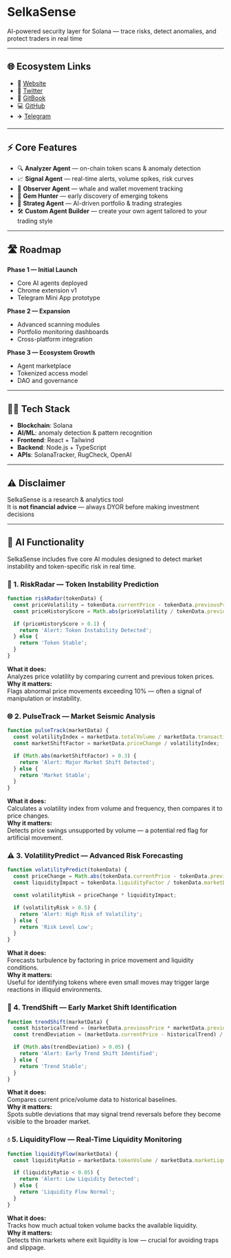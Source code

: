 # SelkaSense  

AI-powered security layer for Solana — trace risks, detect anomalies, and protect traders in real time  

---

## 🌐 Ecosystem Links  
- 🔵 [Website](https://selkasense.com)
- 🔷 [Twitter](https://x.com/SelkaSense)  
- 📘 [GitBook](https://selkasense.gitbook.io/selkasense/)  
- 💻 [GitHub](https://github.com/SelkaSense/SelkaSense)  
- ✈️ [Telegram](https://t.me/selkasense)  

---

## ⚡ Core Features  
- 🔍 **Analyzer Agent** — on-chain token scans & anomaly detection  
- 📈 **Signal Agent** — real-time alerts, volume spikes, risk curves  
- 🐋 **Observer Agent** — whale and wallet movement tracking  
- 💎 **Gem Hunter** — early discovery of emerging tokens  
- 🧭 **Strateg Agent** — AI-driven portfolio & trading strategies  
- 🛠 **Custom Agent Builder** — create your own agent tailored to your trading style  

---

## 🛣 Roadmap  
**Phase 1 — Initial Launch**  
- Core AI agents deployed  
- Chrome extension v1  
- Telegram Mini App prototype  

**Phase 2 — Expansion**  
- Advanced scanning modules  
- Portfolio monitoring dashboards  
- Cross-platform integration  

**Phase 3 — Ecosystem Growth**  
- Agent marketplace  
- Tokenized access model  
- DAO and governance  

---

## 🧑‍💻 Tech Stack  
- **Blockchain**: Solana  
- **AI/ML**: anomaly detection & pattern recognition  
- **Frontend**: React + Tailwind  
- **Backend**: Node.js + TypeScript  
- **APIs**: SolanaTracker, RugCheck, OpenAI  

---

## ⚠️ Disclaimer  
SelkaSense is a research & analytics tool  
It is **not financial advice** — always DYOR before making investment decisions  

---
## 🧠 AI Functionality

SelkaSense includes five core AI modules designed to detect market instability and token-specific risk in real time.

### 🔎 1. RiskRadar — Token Instability Prediction

```javascript
function riskRadar(tokenData) {
  const priceVolatility = tokenData.currentPrice - tokenData.previousPrice;
  const priceHistoryScore = Math.abs(priceVolatility / tokenData.previousPrice);

  if (priceHistoryScore > 0.1) {
    return 'Alert: Token Instability Detected';
  } else {
    return 'Token Stable';
  }
}
```

**What it does:**  
Analyzes price volatility by comparing current and previous token prices.  
**Why it matters:**  
Flags abnormal price movements exceeding 10% — often a signal of manipulation or instability.

### 🌐 2. PulseTrack — Market Seismic Analysis

```javascript
function pulseTrack(marketData) {
  const volatilityIndex = marketData.totalVolume / marketData.transactionFrequency;
  const marketShiftFactor = marketData.priceChange / volatilityIndex;

  if (Math.abs(marketShiftFactor) > 0.3) {
    return 'Alert: Major Market Shift Detected';
  } else {
    return 'Market Stable';
  }
}
```

**What it does:**  
Calculates a volatility index from volume and frequency, then compares it to price changes.  
**Why it matters:**  
Detects price swings unsupported by volume — a potential red flag for artificial movement.

### ⚠️ 3. VolatilityPredict — Advanced Risk Forecasting

```javascript
function volatilityPredict(tokenData) {
  const priceChange = Math.abs(tokenData.currentPrice - tokenData.previousPrice);
  const liquidityImpact = tokenData.liquidityFactor / tokenData.marketDepth;

  const volatilityRisk = priceChange * liquidityImpact;

  if (volatilityRisk > 0.5) {
    return 'Alert: High Risk of Volatility';
  } else {
    return 'Risk Level Low';
  }
}
```

**What it does:**  
Forecasts turbulence by factoring in price movement and liquidity conditions.  
**Why it matters:**  
Useful for identifying tokens where even small moves may trigger large reactions in illiquid environments.

### 🧭 4. TrendShift — Early Market Shift Identification

```javascript
function trendShift(marketData) {
  const historicalTrend = (marketData.previousPrice * marketData.previousVolume) / 1000;
  const trendDeviation = (marketData.currentPrice - historicalTrend) / historicalTrend;

  if (Math.abs(trendDeviation) > 0.05) {
    return 'Alert: Early Trend Shift Identified';
  } else {
    return 'Trend Stable';
  }
}
```

**What it does:**  
Compares current price/volume data to historical baselines.  
**Why it matters:**  
Spots subtle deviations that may signal trend reversals before they become visible to the broader market.

### 💧 5. LiquidityFlow — Real-Time Liquidity Monitoring

```javascript
function liquidityFlow(marketData) {
  const liquidityRatio = marketData.tokenVolume / marketData.marketLiquidity;

  if (liquidityRatio < 0.05) {
    return 'Alert: Low Liquidity Detected';
  } else {
    return 'Liquidity Flow Normal';
  }
}
```

**What it does:**  
Tracks how much actual token volume backs the available liquidity.  
**Why it matters:**  
Detects thin markets where exit liquidity is low — crucial for avoiding traps and slippage.



